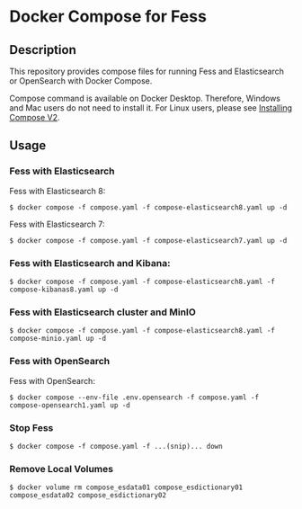 Docker Compose for Fess
=======================

## Description


This repository provides compose files for running Fess and Elasticsearch or OpenSearch with Docker Compose.

Compose command is available on Docker Desktop.
Therefore, Windows and Mac users do not need to install it.
For Linux users, please see [Installing Compose V2](https://docs.docker.com/compose/cli-command/#installing-compose-v2).


## Usage

### Fess with Elasticsearch

Fess with Elasticsearch 8:

```
$ docker compose -f compose.yaml -f compose-elasticsearch8.yaml up -d
```

Fess with Elasticsearch 7:

```
$ docker compose -f compose.yaml -f compose-elasticsearch7.yaml up -d
```

### Fess with Elasticsearch and Kibana:

```
$ docker compose -f compose.yaml -f compose-elasticsearch8.yaml -f compose-kibanas8.yaml up -d
```

### Fess with Elasticsearch cluster and MinIO

```
$ docker compose -f compose.yaml -f compose-elasticsearch8.yaml -f compose-minio.yaml up -d
```

### Fess with OpenSearch

Fess with OpenSearch:

```
$ docker compose --env-file .env.opensearch -f compose.yaml -f compose-opensearch1.yaml up -d
```

### Stop Fess

```
$ docker compose -f compose.yaml -f ...(snip)... down

```

### Remove Local Volumes

```
$ docker volume rm compose_esdata01 compose_esdictionary01 compose_esdata02 compose_esdictionary02

```
